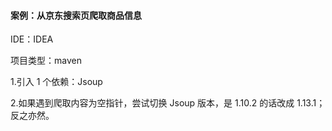 #### 案例：从京东搜索页爬取商品信息

IDE：IDEA

项目类型：maven

1.引入 1 个依赖：Jsoup

2.如果遇到爬取内容为空指针，尝试切换 Jsoup 版本，是 1.10.2 的话改成 1.13.1；反之亦然。

